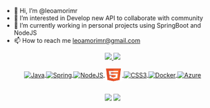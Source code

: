 - 👋 Hi, I’m @leoamorimr
- 👀 I’m interested in Develop new API to collaborate with community
- 🌱 I’m currently working in personal projects using SpringBoot and NodeJS
- 📫 How to reach me leoamorimr@gmail.com

<div align="center">
  <a href="https://github.com/leoamorimr">
  <img height="180em" src="https://github-readme-stats.vercel.app/api?username=leoamorimr&show_icons=true&theme=dark&include_all_commits=true&count_private=true"/>
  <img height="180em" src="https://github-readme-stats.vercel.app/api/top-langs/?username=leoamorimr&layout=compact&langs_count=7&theme=dark"/>
</div>
  
<div style="display: inline_block" align="center"><br>
  <img align="center" alt="Java"  height="30" width="40" src="https://cdn.jsdelivr.net/gh/devicons/devicon/icons/java/java-original.svg"/>
  <img align="center"  alt="Spring" height="30" width="40" src="https://cdn.jsdelivr.net/gh/devicons/devicon/icons/spring/spring-original.svg"/>
  <img align="center"  alt="NodeJS" height="30" width="40" src="https://cdn.jsdelivr.net/gh/devicons/devicon/icons/nodejs/nodejs-original.svg"/>   
  <img align="center" alt="HTML5" height="30" width="40" src="https://raw.githubusercontent.com/devicons/devicon/master/icons/html5/html5-original.svg"/>
  <img align="center"  alt="CSS3" height="30" width="40" src="https://cdn.jsdelivr.net/gh/devicons/devicon/icons/css3/css3-original.svg"/>
  <img align="center"  alt="Docker" height="30" width="40" src="https://cdn.jsdelivr.net/gh/devicons/devicon/icons/docker/docker-original.svg"/>     
  <img align="center"  alt="Azure" height="30" width="40" src="https://cdn.jsdelivr.net/gh/devicons/devicon/icons/azure/azure-original.svg" />
</div>  
  
##
  
<div align="center"> 
   <a href="https://www.linkedin.com/in/leoamorimr" target="_blank"><img src="https://img.shields.io/badge/-LinkedIn-%230077B5?style=for-the-badge&logo=linkedin&logoColor=white" target="_blank"></a> 
  <a href = "mailto:leoamorimr@gmail.com"><img src="https://img.shields.io/badge/-Gmail-%23333?style=for-the-badge&logo=gmail&logoColor=white" target="_blank"></a>
</div>  
